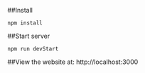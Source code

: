 ##Install
```
npm install
```
##Start server
```
npm run devStart
```
##View the website at: http://localhost:3000
